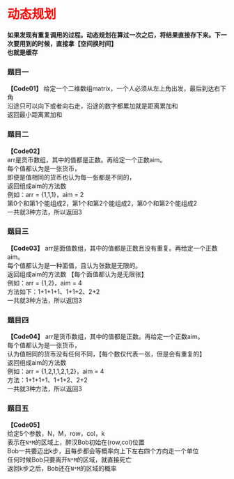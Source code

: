 # <font color="red">**动态规划**</font>  
**如果发现有重复调用的过程。动态规划在算过一次之后，将结果直接存下来。下一次要用到的时候，直接拿【空间换时间】**  
**也就是缓存**  


### 题目一
**【Code01】**
给定一个二维数组matrix，一个人必须从左上角出发，最后到达右下角  
沿途只可以向下或者向右走，沿途的数字都累加就是距离累加和  
返回最小距离累加和  




### 题目二
**【Code02】**  
arr是货币数组，其中的值都是正数。再给定一个正数aim。   
每个值都认为是一张货币，  
即便是值相同的货币也认为每一张都是不同的，  
返回组成aim的方法数  
例如：arr = {1,1,1}，aim = 2  
第0个和第1个能组成2，第1个和第2个能组成2，第0个和第2个能组成2  
一共就3种方法，所以返回3  




### 题目三
**【Code03】**
arr是面值数组，其中的值都是正数且没有重复。再给定一个正数aim。  
每个值都认为是一种面值，且认为张数是无限的。  
返回组成aim的方法数 【每个面值都认为是无限张】  
例如：arr = {1,2}，aim = 4  
方法如下：1+1+1+1、1+1+2、2+2  
一共就3种方法，所以返回3  


### 题目四
**【Code04】**
arr是货币数组，其中的值都是正数。再给定一个正数aim。  
每个值都认为是一张货币，  
认为值相同的货币没有任何不同，【每个数仅代表一张，但是会有重复的】  
返回组成aim的方法数  
例如：arr = {1,2,1,1,2,1,2}，aim = 4  
方法：1+1+1+1、1+1+2、2+2  
一共就3种方法，所以返回3  


### 题目五
**【Code05】**    
给定5个参数，N，M，row，col，k  
表示在`N*M`的区域上，醉汉Bob初始在(row,col)位置  
Bob一共要迈出k步，且每步都会等概率向上下左右四个方向走一个单位  
任何时候Bob只要离开`N*M`的区域，就直接死亡  
返回k步之后，Bob还在`N*M`的区域的概率  
